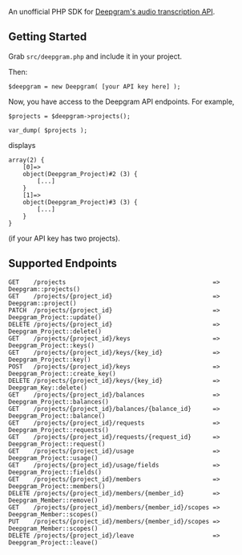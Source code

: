 An unofficial PHP SDK for [Deepgram's audio transcription API](https://developers.deepgram.com/api-reference/).

Getting Started
---------------
Grab `src/deepgram.php` and include it in your project.

Then:

```
$deepgram = new Deepgram( [your API key here] );
```

Now, you have access to the Deepgram API endpoints. For example,

```
$projects = $deepgram->projects();

var_dump( $projects );
```

displays

```
array(2) {
	[0]=>
	object(Deepgram_Project)#2 (3) {
		[...]
	}
	[1]=>
	object(Deepgram_Project)#3 (3) {
		[...]
	}
}
```

(if your API key has two projects).

Supported Endpoints
-------------------

```
GET    /projects                                         => Deepgram::projects()
GET    /projects/{project_id}                            => Deepgram::project()
PATCH  /projects/{project_id}                            => Deepgram_Project::update()
DELETE /projects/{project_id}                            => Deepgram_Project::delete()
GET    /projects/{project_id}/keys                       => Deepgram_Project::keys()
GET    /projects/{project_id}/keys/{key_id}              => Deepgram_Project::key()
POST   /projects/{project_id}/keys                       => Deepgram_Project::create_key()
DELETE /projects/{project_id}/keys/{key_id}              => Deepgram_Key::delete()
GET    /projects/{project_id}/balances                   => Deepgram_Project::balances()
GET    /projects/{project_id}/balances/{balance_id}      => Deepgram_Project::balance()
GET    /projects/{project_id}/requests                   => Deepgram_Project::requests()
GET    /projects/{project_id}/requests/{request_id}      => Deepgram_Project::request()
GET    /projects/{project_id}/usage                      => Deepgram_Project::usage()
GET    /projects/{project_id}/usage/fields               => Deepgram_Project::fields()
GET    /projects/{project_id}/members                    => Deepgram_Project::members()
DELETE /projects/{project_id}/members/{member_id}        => Deepgram_Member::remove()
GET    /projects/{project_id}/members/{member_id}/scopes => Deepgram_Member::scopes()
PUT    /projects/{project_id}/members/{member_id}/scopes => Deepgram_Member::scopes()
DELETE /projects/{project_id}/leave                      => Deepgram_Project::leave()
```